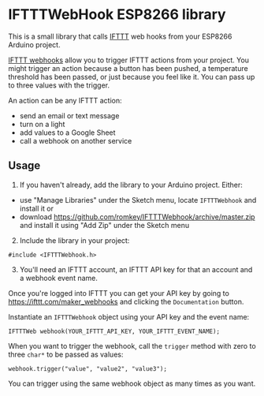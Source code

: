 # IFTTTWebHook ESP8266 library

This is a small library that calls [IFTTT](https://ifttt.com) web hooks from your ESP8266 Arduino project.

[IFTTT webhooks](https://ifttt.com/maker_webhooks) allow you to trigger IFTTT actions from your project. You might trigger an action because a button has been pushed, a temperature threshold has been passed, or just because you feel like it. You can pass up to three values with the trigger.

An action can be any IFTTT action:
- send an email or text message
- turn on a light
- add values to a Google Sheet
- call a webhook on another service

## Usage

1. If you haven't already, add the library to your Arduino project. Either:
- use "Manage Libraries" under the Sketch menu, locate `IFTTTWebhook` and install it
or
- download https://github.com/romkey/IFTTTWebhook/archive/master.zip and install it using "Add Zip" under the Sketch menu

2. Include the library in your project:
```
#include <IFTTTWebhook.h>
```

3. You'll need an IFTTT account, an IFTTT API key for that an account and a webhook event name.

Once you're logged into IFTTT you can get your API key by going to https://ifttt.com/maker_webhooks and clicking the `Documentation` button.

Instantiate an `IFTTTWebhook` object using your API key and the event name:

```
IFTTTWeb webhook(YOUR_IFTTT_API_KEY, YOUR_IFTTT_EVENT_NAME);
```

When you want to trigger the webhook, call the `trigger` method with zero to three `char*` to be passed as values:
```
webhook.trigger("value", "value2", "value3");
```

You can trigger using the same webhook object as many times as you want.
